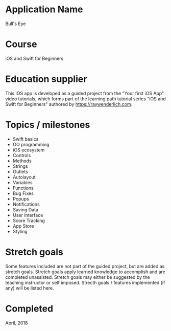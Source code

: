 # Application Name
Bull's Eye

# Course
iOS and Swift for Beginners

# Education supplier
This iOS app is developed as a guided project from the "Your first iOS App" video tutorials, which forms part of the learning path tutorial series "iOS and Swift for Beginners" authored by https://raywenderlich.com.

# Topics / milestones

- Swift basics
- OO programming
- iOS ecosystem
- Controls
- Methods
- Strings
- Outlets
- Autolayout
- Variables
- Functions
- Bug Fixes
- Popups
- Notifications
- Saving Data
- User Interface
- Score Tracking
- App Store
- Styling

# Stretch goals
Some features included are not part of the guided project, but are added as stretch goals. Stretch goals apply learned knowledge to accomplish and are completed unassisted. Stretch goals may either be suggested by the teaching instructor or self imposed. Strecth goals / features implemented (if any) will be listed here.

# Completed
April, 2018
